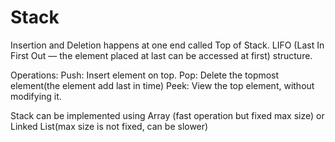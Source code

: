 # Stack
Insertion and Deletion happens at one end called Top of Stack.
LIFO (Last In First Out — the element placed at last can be accessed at first) structure.

Operations:
Push: Insert element on top.
Pop: Delete the topmost element(the element add last in time)
Peek: View the top element, without modifying it.

Stack can be implemented using Array (fast operation but fixed max size) or Linked List(max size is not fixed, can be slower)


